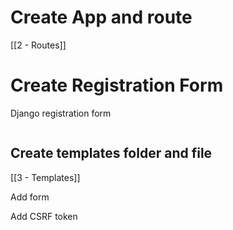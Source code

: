 # Create App and route

[[2 - Routes]]

# Create Registration Form

Django registration form

```

```

## Create templates folder and file

[[3 - Templates]]

Add form

Add CSRF token

